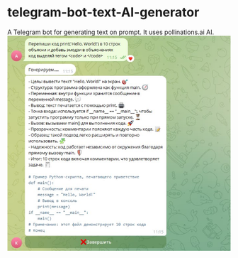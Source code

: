 # telegram-bot-text-AI-generator
A Telegram bot for generating text on prompt. It uses pollinations.ai AI.
![Иллюстрация к проекту](https://github.com/alexkarden/telegram-bot-text-AI-generator/blob/main/Screenshot.jpg)

